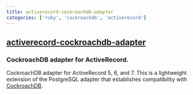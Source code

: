 ```yaml
---
title: activerecord-cockroachdb-adapter
categories: ['ruby', 'cockroachdb', 'activerecord']
---
```

## [activerecord-cockroachdb-adapter](https://github.com/cockroachdb/activerecord-cockroachdb-adapter)

### CockroachDB adapter for ActiveRecord.


CockroachDB adapter for ActiveRecord 5, 6, and 7. This is a lightweight extension of the PostgreSQL adapter that establishes compatibility with [CockroachDB](https://github.com/cockroachdb/cockroach).
